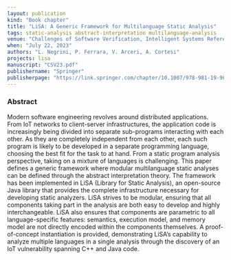 ```yaml
---
layout: publication
kind: "Book chapter"
title: "LiSA: A Generic Framework for Multilanguage Static Analysis"
tags: static-analysis abstract-interpretation multilanguage-analysis
venue: "Challenges of Software Verification, Intelligent Systems Reference Library (CSV 2023)"
when: "July 22, 2023"
authors: "L. Negrini, P. Ferrara, V. Arceri, A. Cortesi"
projects: lisa
manuscript: "CSV23.pdf"
publishername: "Springer"
publisherpage: "https://link.springer.com/chapter/10.1007/978-981-19-9601-6_2"
---
```


### Abstract

Modern software engineering revolves around distributed applications. From IoT networks to client-server infrastructures, the application code is increasingly being divided into separate sub-programs interacting with each other. As they are completely independent from each other, each such program is likely to be developed in a separate programming language, choosing the best fit for the task to at hand. From a static program analysis perspective, taking on a mixture of languages is challenging. This paper defines a generic framework where modular multilanguage static analyses can be defined through the abstract interpretation theory. The framework has been implemented in LiSA (Library for Static Analysis), an open-source Java library that provides the complete infrastructure necessary for developing static analyzers. LiSA strives to be modular, ensuring that all components taking part in the analysis are both easy to develop and highly interchangeable. LiSA also ensures that components are parametric to all language-specific features: semantics, execution model, and memory model are not directly encoded within the components themselves. A proof-of-concept instantiation is provided, demonstrating LiSA’s capability to analyze multiple languages in a single analysis through the discovery of an IoT vulnerability spanning C++ and Java code.
